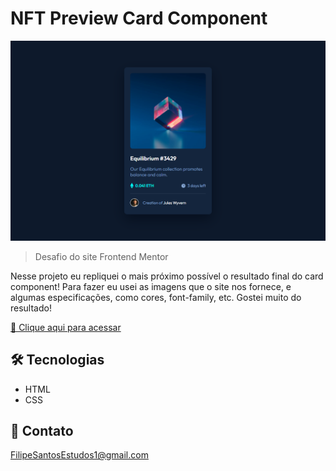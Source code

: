 # NFT Preview Card Component 

![preview](./.github/preview.png)

> Desafio do site Frontend Mentor

Nesse projeto eu repliquei o mais próximo possível o resultado final do card component! Para fazer eu usei as imagens que o site nos fornece, e algumas especificações, como cores, font-family, etc. Gostei muito do resultado!

[🔗 Clique aqui para acessar](https://filipesantos07.github.io/NFT-preview-card-component/)

## 🛠️ Tecnologias

- HTML
- CSS

## 💛 Contato

FilipeSantosEstudos1@gmail.com
